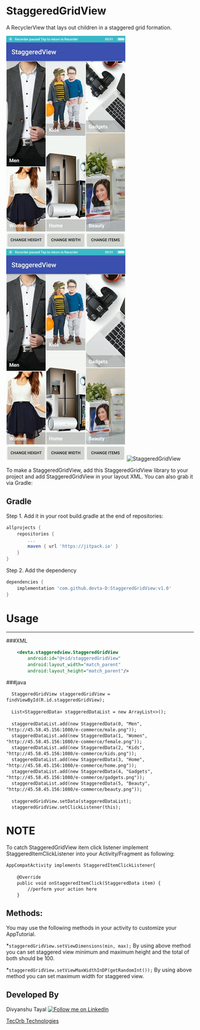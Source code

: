 # StaggeredGridView
A RecyclerView that lays out children in a staggered grid formation.

![StaggeredGridView](/one.gif)  ![StaggeredGridView](/two.gif)  ![StaggeredGridView](/three.gif)

To make a StaggeredGridView, add this StaggeredGridView library to your project and add StaggeredGridView in your layout XML. You can also grab it via Gradle:

Gradle
------------
Step 1. Add it in your root build.gradle at the end of repositories:
```groovy
allprojects {
	repositories {
		...
		maven { url 'https://jitpack.io' }
	}
}
```
Step 2. Add the dependency
```groovy
dependencies {
	implementation 'com.github.devta-D:StaggeredGridView:v1.0'
}
```

# Usage
--------
###XML
```xml
    <devta.staggeredview.StaggeredGridView
        android:id="@+id/staggeredGridView"
        android:layout_width="match_parent"
        android:layout_height="match_parent"/>
```

###java
``` 
  StaggeredGridView staggeredGridView = findViewById(R.id.staggeredGridView);

  List<StaggeredData> staggeredDataList = new ArrayList<>();

  staggeredDataList.add(new StaggeredData(0, "Men", "http://45.58.45.156:1080/e-commerce/male.png"));
  staggeredDataList.add(new StaggeredData(1, "Women", "http://45.58.45.156:1080/e-commerce/female.png"));
  staggeredDataList.add(new StaggeredData(2, "Kids", "http://45.58.45.156:1080/e-commerce/kids.png"));
  staggeredDataList.add(new StaggeredData(3, "Home", "http://45.58.45.156:1080/e-commerce/home.png"));
  staggeredDataList.add(new StaggeredData(4, "Gadgets", "http://45.58.45.156:1080/e-commerce/gadgets.png"));
  staggeredDataList.add(new StaggeredData(5, "Beauty", "http://45.58.45.156:1080/e-commerce/beauty.png"));

  staggeredGridView.setData(staggeredDataList);
  staggeredGridView.setClickListener(this);
```

# NOTE
To catch StaggeredGridView item click listener implement StaggeredItemClickListener into your Activity/Fragment as following:

```
AppCompatActivity implements StaggeredItemClickListener{

    @Override
    public void onStaggeredItemClick(StaggeredData item) {
        //perform your action here
    }
```

## Methods:

You may use the following methods in your activity to customize your AppTutorial.

*`staggeredGridView.setViewDimensions(min, max);` By using above method you can set staggered view minimum and maximum height and the total of both should be 100.

*`staggeredGridView.setViewMaxWidthInDP(getRandomInt());` By using above method you can set maximum width for staggered view.

Developed By
--------

Divyanshu Tayal
<a href="https://www.linkedin.com/in/divyanshu-tayal-4a95b2aa/">
 <img alt="Follow me on LinkedIn"
 src="http://data.pkmmte.com/temp/social_linkedin_logo.png" />
</a>

<a href="https://tecorb.com/">TecOrb Technologies</a>
